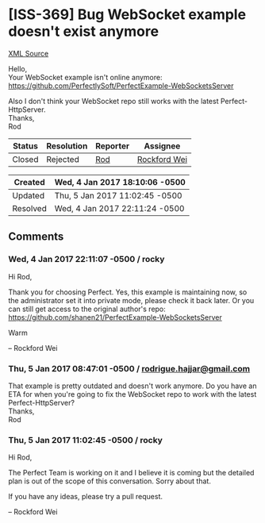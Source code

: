 # [ISS-369] Bug WebSocket example doesn't exist anymore

[XML Source](../xml/ISS-369.xml)
<p><p>Hello,<br/>
Your WebSocket example isn't online anymore: <a href="https://github.com/PerfectlySoft/PerfectExample-WebSocketsServer" class="external-link" rel="nofollow">https://github.com/PerfectlySoft/PerfectExample-WebSocketsServer</a></p>

<p>Also I don't think your WebSocket repo still works with the latest Perfect-HttpServer.<br/>
Thanks,<br/>
Rod</p></p>





Status|Resolution|Reporter|Assignee
------|----------|--------|--------
Closed|Rejected|[Rod](rodrigue.hajjar@gmail.com)|[Rockford Wei]($rocky)





Created|Wed, 4 Jan 2017 18:10:06 -0500
-------|--------------
Updated|Thu, 5 Jan 2017 11:02:45 -0500
Resolved|Wed, 4 Jan 2017 22:11:24 -0500


## Comments




### Wed, 4 Jan 2017 22:11:07 -0500 / rocky 

<p><p>Hi Rod,</p>

<p>Thank you for choosing Perfect. Yes, this example is maintaining now, so the administrator set it into private mode, please check it back later. Or you can still get access to the original author's repo: <a href="https://github.com/shanen21/PerfectExample-WebSocketsServer" class="external-link" rel="nofollow">https://github.com/shanen21/PerfectExample-WebSocketsServer</a></p>

<p>Warm</p>

<p>– Rockford Wei</p></p>


### Thu, 5 Jan 2017 08:47:01 -0500 / rodrigue.hajjar@gmail.com 

<p><p>That example is pretty outdated and doesn't work anymore. Do you have an ETA for when you're going to fix the WebSocket repo to work with the latest Perfect-HttpServer?<br/>
Thanks,<br/>
Rod</p></p>


### Thu, 5 Jan 2017 11:02:45 -0500 / rocky 

<p><p>Hi Rod,</p>

<p>The Perfect Team is working on it and I believe it is coming but the detailed plan is out of the scope of this conversation. Sorry about that.</p>

<p>If you have any ideas, please try a pull request.</p>

<p>– Rockford Wei</p></p>


